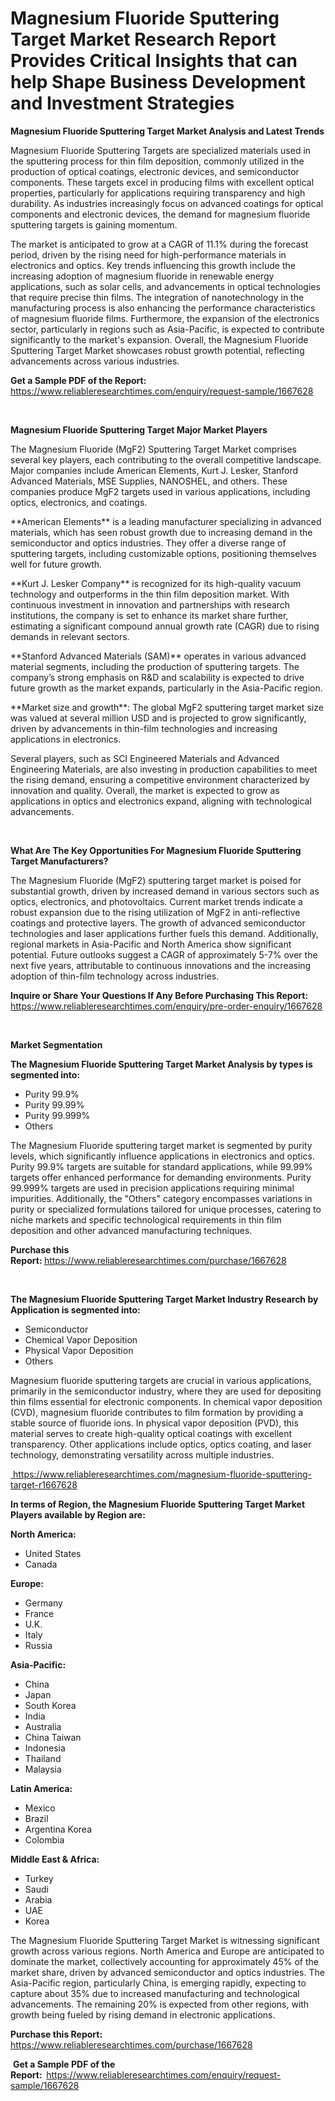 <p><h1>Magnesium Fluoride Sputtering Target Market Research Report Provides Critical Insights that can help Shape Business Development and Investment Strategies</h1></p><p><strong>Magnesium Fluoride Sputtering Target Market Analysis and Latest Trends</strong></p>
<p><p>Magnesium Fluoride Sputtering Targets are specialized materials used in the sputtering process for thin film deposition, commonly utilized in the production of optical coatings, electronic devices, and semiconductor components. These targets excel in producing films with excellent optical properties, particularly for applications requiring transparency and high durability. As industries increasingly focus on advanced coatings for optical components and electronic devices, the demand for magnesium fluoride sputtering targets is gaining momentum.</p><p>The market is anticipated to grow at a CAGR of 11.1% during the forecast period, driven by the rising need for high-performance materials in electronics and optics. Key trends influencing this growth include the increasing adoption of magnesium fluoride in renewable energy applications, such as solar cells, and advancements in optical technologies that require precise thin films. The integration of nanotechnology in the manufacturing process is also enhancing the performance characteristics of magnesium fluoride films. Furthermore, the expansion of the electronics sector, particularly in regions such as Asia-Pacific, is expected to contribute significantly to the market's expansion. Overall, the Magnesium Fluoride Sputtering Target Market showcases robust growth potential, reflecting advancements across various industries.</p></p>
<p><strong>Get a Sample PDF of the Report:&nbsp;</strong> <a href="https://www.reliableresearchtimes.com/enquiry/request-sample/1667628?utm_campaign=2232&utm_medium=2&utm_source=Github&utm_content=ia&utm_term=18042025&utm_id=magnesium-fluoride-sputtering-target">https://www.reliableresearchtimes.com/enquiry/request-sample/1667628</a></p>
<p>&nbsp;</p>
<p><strong>Magnesium Fluoride Sputtering Target Major Market Players</strong></p>
<p><p>The Magnesium Fluoride (MgF2) Sputtering Target Market comprises several key players, each contributing to the overall competitive landscape. Major companies include American Elements, Kurt J. Lesker, Stanford Advanced Materials, MSE Supplies, NANOSHEL, and others. These companies produce MgF2 targets used in various applications, including optics, electronics, and coatings.</p><p>**American Elements** is a leading manufacturer specializing in advanced materials, which has seen robust growth due to increasing demand in the semiconductor and optics industries. They offer a diverse range of sputtering targets, including customizable options, positioning themselves well for future growth.</p><p>**Kurt J. Lesker Company** is recognized for its high-quality vacuum technology and outperforms in the thin film deposition market. With continuous investment in innovation and partnerships with research institutions, the company is set to enhance its market share further, estimating a significant compound annual growth rate (CAGR) due to rising demands in relevant sectors.</p><p>**Stanford Advanced Materials (SAM)** operates in various advanced material segments, including the production of sputtering targets. The company’s strong emphasis on R&D and scalability is expected to drive future growth as the market expands, particularly in the Asia-Pacific region.</p><p>**Market size and growth**: The global MgF2 sputtering target market size was valued at several million USD and is projected to grow significantly, driven by advancements in thin-film technologies and increasing applications in electronics.</p><p>Several players, such as SCI Engineered Materials and Advanced Engineering Materials, are also investing in production capabilities to meet the rising demand, ensuring a competitive environment characterized by innovation and quality. Overall, the market is expected to grow as applications in optics and electronics expand, aligning with technological advancements.</p></p>
<p>&nbsp;</p>
<p><strong>What Are The Key Opportunities For Magnesium Fluoride Sputtering Target Manufacturers?</strong></p>
<p><p>The Magnesium Fluoride (MgF2) sputtering target market is poised for substantial growth, driven by increased demand in various sectors such as optics, electronics, and photovoltaics. Current market trends indicate a robust expansion due to the rising utilization of MgF2 in anti-reflective coatings and protective layers. The growth of advanced semiconductor technologies and laser applications further fuels this demand. Additionally, regional markets in Asia-Pacific and North America show significant potential. Future outlooks suggest a CAGR of approximately 5-7% over the next five years, attributable to continuous innovations and the increasing adoption of thin-film technology across industries.</p></p>
<p><strong>Inquire or Share Your Questions If Any Before Purchasing This Report:</strong> <a href="https://www.reliableresearchtimes.com/enquiry/pre-order-enquiry/1667628?utm_campaign=2232&utm_medium=2&utm_source=Github&utm_content=ia&utm_term=18042025&utm_id=magnesium-fluoride-sputtering-target">https://www.reliableresearchtimes.com/enquiry/pre-order-enquiry/1667628</a></p>
<p>&nbsp;</p>
<p><strong>Market Segmentation</strong></p>
<p><strong>The Magnesium Fluoride Sputtering Target Market Analysis by types is segmented into:</strong></p>
<p><ul><li>Purity 99.9%</li><li>Purity 99.99%</li><li>Purity 99.999%</li><li>Others</li></ul></p>
<p><p>The Magnesium Fluoride sputtering target market is segmented by purity levels, which significantly influence applications in electronics and optics. Purity 99.9% targets are suitable for standard applications, while 99.99% targets offer enhanced performance for demanding environments. Purity 99.999% targets are used in precision applications requiring minimal impurities. Additionally, the "Others" category encompasses variations in purity or specialized formulations tailored for unique processes, catering to niche markets and specific technological requirements in thin film deposition and other advanced manufacturing techniques.</p></p>
<p><strong>Purchase this Report:&nbsp;</strong><a href="https://www.reliableresearchtimes.com/purchase/1667628?utm_campaign=2232&utm_medium=2&utm_source=Github&utm_content=ia&utm_term=18042025&utm_id=magnesium-fluoride-sputtering-target">https://www.reliableresearchtimes.com/purchase/1667628</a></p>
<p>&nbsp;</p>
<p><strong>The Magnesium Fluoride Sputtering Target Market Industry Research by Application is segmented into:</strong></p>
<p><ul><li>Semiconductor</li><li>Chemical Vapor Deposition</li><li>Physical Vapor Deposition</li><li>Others</li></ul></p>
<p><p>Magnesium fluoride sputtering targets are crucial in various applications, primarily in the semiconductor industry, where they are used for depositing thin films essential for electronic components. In chemical vapor deposition (CVD), magnesium fluoride contributes to film formation by providing a stable source of fluoride ions. In physical vapor deposition (PVD), this material serves to create high-quality optical coatings with excellent transparency. Other applications include optics, optics coating, and laser technology, demonstrating versatility across multiple industries.</p></p>
<p><a href="https://www.reliableresearchtimes.com/magnesium-fluoride-sputtering-target-r1667628?utm_campaign=2232&utm_medium=2&utm_source=Github&utm_content=ia&utm_term=18042025&utm_id=magnesium-fluoride-sputtering-target">&nbsp;https://www.reliableresearchtimes.com/magnesium-fluoride-sputtering-target-r1667628</a></p>
<p><strong>In terms of Region, the Magnesium Fluoride Sputtering Target Market Players available by Region are:</strong></p>
<p>
    <p> <strong> North America: </strong>
        <ul>
            <li>United States</li>
            <li>Canada</li>
        </ul>
        </p> 
    <p> <strong> Europe: </strong>
        <ul>
            <li>Germany</li>
            <li>France</li>
            <li>U.K.</li>
            <li>Italy</li>
            <li>Russia</li>
        </ul>
        </p> 
    <p> <strong> Asia-Pacific: </strong>
        <ul>
            <li>China</li>
            <li>Japan</li>
            <li>South Korea</li>
            <li>India</li>
            <li>Australia</li>
            <li>China Taiwan</li>
            <li>Indonesia</li>
            <li>Thailand</li>
            <li>Malaysia</li>
        </ul>
        </p> 
    <p> <strong> Latin America: </strong>
        <ul>
            <li>Mexico</li>
            <li>Brazil</li>
            <li>Argentina Korea</li>
            <li>Colombia</li>
        </ul>
        </p> 
    <p> <strong> Middle East & Africa: </strong>
        <ul>
            <li>Turkey</li>
            <li>Saudi</li>
            <li>Arabia</li>
            <li>UAE</li>
            <li>Korea</li>
        </ul>
    </p>
    </p>
<p><p>The Magnesium Fluoride Sputtering Target Market is witnessing significant growth across various regions. North America and Europe are anticipated to dominate the market, collectively accounting for approximately 45% of the market share, driven by advanced semiconductor and optics industries. The Asia-Pacific region, particularly China, is emerging rapidly, expecting to capture about 35% due to increased manufacturing and technological advancements. The remaining 20% is expected from other regions, with growth being fueled by rising demand in electronic applications.</p></p>
<p><strong>Purchase this Report: </strong><a href="https://www.reliableresearchtimes.com/purchase/1667628?utm_campaign=2232&utm_medium=2&utm_source=Github&utm_content=ia&utm_term=18042025&utm_id=magnesium-fluoride-sputtering-target">https://www.reliableresearchtimes.com/purchase/1667628</a></p>
<p>&nbsp;<strong>Get a Sample PDF of the Report:&nbsp;&nbsp;</strong><a href="https://www.reliableresearchtimes.com/enquiry/request-sample/1667628?utm_campaign=2232&utm_medium=2&utm_source=Github&utm_content=ia&utm_term=18042025&utm_id=magnesium-fluoride-sputtering-target">https://www.reliableresearchtimes.com/enquiry/request-sample/1667628</a></p>
<p><strong></strong></p>
<p><p></p><p></p><p></p></p>